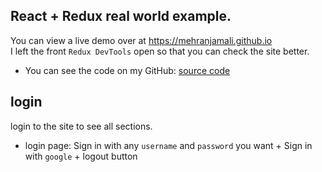## React + Redux real world example.
 You can view a live demo over at https://mehranjamali.github.io \
 I left the front `Redux DevTools` open so that you can check the site better.
- You can see the code on my GitHub: [source code](https://github.com/mehranjamali/mehranjamali.github.io-source_code/tree/master/sample-project-1) 

## login 
login to the site to see all sections.
- login page:  Sign in with any `username` and `password` you want + Sign in with `google` + logout button 
